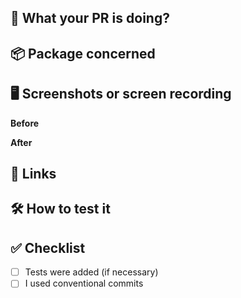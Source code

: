 <!-- Feel free to remove any section you don't need -->

## 🐻 What your PR is doing?

<!--  Describe briefly what your Pull Request is doing -->

## 📦 Package concerned

<!--
  Uncomment the ones concerned
- @bearer/cli
- @bearer/core
- create-bearer
- @bearer/intents
- @bearer/legacy-cli
- @bearer/templates
- @bearer/transpiler
- @bearer/types
- @bearer/ui
- none
- all
 -->

## 🖥 Screenshots or screen recording

<!-- record terminal (macOS) https://github.com/asciinema/asciinema -->

<!-- Before your changes -->

**Before**

<!-- After your changes -->

**After**

## 🐺 Links

<!--  Add any useful links, JIRA links, docs etc... -->

## 🛠 How to test it

<!-- Provide any helpful information to help reviewer test you changes -->

## ✅ Checklist

- [ ] Tests were added (if necessary)
- [ ] I used conventional commits
